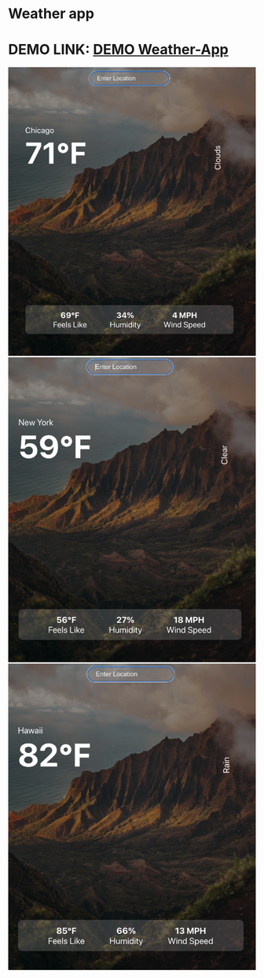 # Weather app
# DEMO LINK: [DEMO Weather-App ](https://luisenriquelemals.github.io/Weather-App/)
![](Captures/C1.png)
![](Captures/C2.png)
![](Captures/C3.png)
